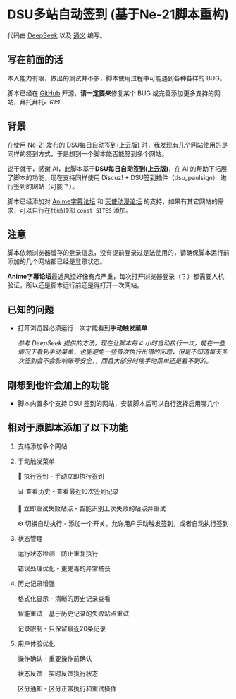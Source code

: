 # DSU多站自动签到 (基于Ne-21脚本重构)

代码由 [DeepSeek](https://chat.deepseek.com/) 以及 [通义](https://www.tongyi.com/) 编写。

## 写在前面的话

本人能力有限，做出的测试并不多，脚本使用过程中可能遇到各种各样的 BUG。

脚本已经在 [GitHub](https://github.com/little3tar/discuz-dsu-checkin) 开源，**请一定要来**修复某个 BUG 或完善添加更多支持的网站，拜托拜托ᓚᘏᗢ

## 背景

在使用 [Ne-21](https://scriptcat.org/zh-CN/users/227) 发布的 [DSU每日自动签到(上云版)](https://scriptcat.org/zh-CN/script-show-page/332) 时，我发现有几个网站使用的是同样的签到方式，于是想到一个脚本能否能签到多个网站。

说干就干，感谢 AI，此脚本基于**DSU每日自动签到(上云版)**，在 AI 的帮助下拓展了脚本的功能，现在支持同样使用 Discuz! + DSU签到插件（dsu_paulsign） 进行签到的网站（可能？）。

脚本已经添加对 [Anime字幕论坛](https://bbs.acgrip.com/) 和 [天使动漫论坛](https://www.tsdm39.com/forum.php) 的支持，如果有其它网站的需求，可以自行在代码顶部 `const SITES` 添加。

## 注意

脚本依赖浏览器缓存的登录信息，没有提前登录过是法使用的，请确保脚本运行前添加的几个网站都已经是登录状态。

**Anime字幕论坛**最近风控好像有点严重，每次打开浏览器登录（？）都需要人机验证，所以还是脚本运行前还是得打开一次网站。

## 已知的问题

- 打开浏览器必须运行一次才能看到**手动触发菜单**

    _参考 DeepSeek 提供的方法，现在让脚本每 4 小时自动执行一次，能在一些情况下看到手动菜单，也能避免一些首次执行出错的问题，但是不知道每天多次签到会不会影响账号安全，，而且大部分时候手动菜单还是看不到的。_

## 刚想到也许会加上的功能

- 脚本内置多个支持 DSU 签到的网站，安装脚本后可以自行选择启用哪几个

## 相对于原脚本添加了以下功能

1. 支持添加多个网站

1. 手动触发菜单

    🚀 执行签到 - 手动立即执行签到

    📊 查看历史 - 查看最近10次签到记录

    🔄 立即重试失败站点 - 智能识别上次失败的站点并重试

    ⚙️ 切换自动执行 - 添加一个开关，允许用户手动触发签到，或者自动执行签到

1. 状态管理

    运行状态检测 - 防止重复执行

    错误处理优化 - 更完善的异常捕获

1. 历史记录增强

    格式化显示 - 清晰的历史记录查看

    智能重试 - 基于历史记录的失败站点重试

    记录限制 - 只保留最近20条记录

1. 用户体验优化

    操作确认 - 重要操作前确认

    状态反馈 - 实时反馈执行状态

    区分通知 - 区分正常执行和重试操作

